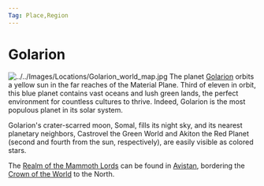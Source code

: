 ```yaml
---
Tag: Place,Region
---
```

# Golarion
![../../Images/Locations/Golarion_world_map.jpg](questforthefrozenflame/docs/Images/Locations/Golarion_world_map.jpg)
The planet [Golarion](https://pathfinderwiki.com/wiki/Golarion) orbits a yellow sun in the far reaches of the Material Plane. Third of eleven in orbit, this blue planet contains vast oceans and lush green lands, the perfect environment for countless cultures to thrive. Indeed, Golarion is the most populous planet in its solar system.

Golarion's crater-scarred moon, Somal, fills its night sky, and its nearest planetary neighbors, Castrovel the Green World and Akiton the Red Planet (second and fourth from the sun, respectively), are easily visible as colored stars.

The [Realm of the Mammoth Lords](questforthefrozenflame/docs/Backstory/Places/Realm-of-the-Mammoth-Lords.md) can be found in [Avistan](questforthefrozenflame/docs/Backstory/Places/Avistan.md), bordering the [Crown of the World](questforthefrozenflame/docs/Backstory/Places/Crown-of-the-World.md) to the North. 